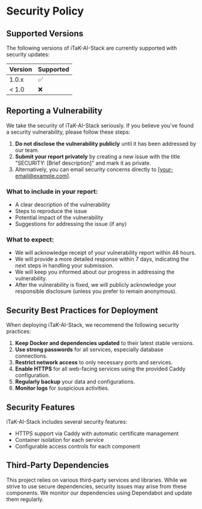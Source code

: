 # Security Policy

## Supported Versions

The following versions of iTaK-AI-Stack are currently supported with security updates:

| Version | Supported          |
| ------- | ------------------ |
| 1.0.x   | :white_check_mark: |
| < 1.0   | :x:                |

## Reporting a Vulnerability

We take the security of iTaK-AI-Stack seriously. If you believe you've found a security vulnerability, please follow these steps:

1. **Do not disclose the vulnerability publicly** until it has been addressed by our team.
2. **Submit your report privately** by creating a new issue with the title "SECURITY: [Brief description]" and mark it as private.
3. Alternatively, you can email security concerns directly to [your-email@example.com].

### What to include in your report:
- A clear description of the vulnerability
- Steps to reproduce the issue
- Potential impact of the vulnerability
- Suggestions for addressing the issue (if any)

### What to expect:
- We will acknowledge receipt of your vulnerability report within 48 hours.
- We will provide a more detailed response within 7 days, indicating the next steps in handling your submission.
- We will keep you informed about our progress in addressing the vulnerability.
- After the vulnerability is fixed, we will publicly acknowledge your responsible disclosure (unless you prefer to remain anonymous).

## Security Best Practices for Deployment

When deploying iTaK-AI-Stack, we recommend the following security practices:

1. **Keep Docker and dependencies updated** to their latest stable versions.
2. **Use strong passwords** for all services, especially database connections.
3. **Restrict network access** to only necessary ports and services.
4. **Enable HTTPS** for all web-facing services using the provided Caddy configuration.
5. **Regularly backup** your data and configurations.
6. **Monitor logs** for suspicious activities.

## Security Features

iTaK-AI-Stack includes several security features:

- HTTPS support via Caddy with automatic certificate management
- Container isolation for each service
- Configurable access controls for each component

## Third-Party Dependencies

This project relies on various third-party services and libraries. While we strive to use secure dependencies, security issues may arise from these components. We monitor our dependencies using Dependabot and update them regularly.
